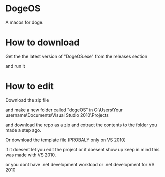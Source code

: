 # DogeOS
A macos for doge.

# How to download

Get the the latest version of "DogeOS.exe" from the releases section

and run it

# How to edit

Download the zip file

and make a new folder called "dogeOS" in C:\Users\Your username\Documents\Visual Studio 2010\Projects

and download the repo as a zip and extract the contents to the folder you made a step ago.

Or download the template  file (PROBALY only on VS 2010) 



if it doesent let you edit the project or it doesent show up keep in mind this was made with VS 2010.

or you dont have .net development workload or .net development for VS 2010
